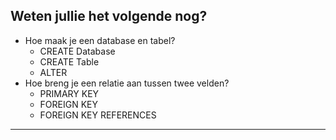 ## Weten jullie het volgende nog?

- Hoe maak je een database en tabel?<!-- .element: class="fragment" -->
  - CREATE Database <!-- .element: class="fragment" -->
  - CREATE Table<!-- .element: class="fragment" -->
  - ALTER<!-- .element: class="fragment" -->
- Hoe breng je een relatie aan tussen twee velden?<!-- .element: class="fragment" -->
  - PRIMARY KEY<!-- .element: class="fragment" -->
  - FOREIGN KEY<!-- .element: class="fragment" -->
  - FOREIGN KEY REFERENCES<!-- .element: class="fragment" -->

---
